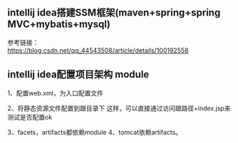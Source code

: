 ## intellij idea搭建SSM框架(maven+spring+spring MVC+mybatis+mysql)

参考链接：  
https://blog.csdn.net/qq_44543508/article/details/100192558


## intellij idea配置项目架构 module
1、配置web.xml，为入口配置文件

2、将静态资源文件配置到跟目录下
这样，可以直接通过访问跟路径+index.jsp来测试是否配置ok

3、facets，artifacts都依赖module
4、tomcat依赖artifacts。